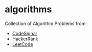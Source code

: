 # algorithms

Collection of Algorithm Problems from:

- [CodeSignal](https://codesignal.com/)
- [HackerRank](https://www.hackerrank.com/)
- [LeetCode](https://leetcode.com/)
